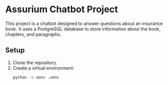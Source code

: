 # Assurium Chatbot Project

This project is a chatbot designed to answer questions about an insurance book. It uses a PostgreSQL database to store information about the book, chapters, and paragraphs.

## Setup

1. Clone the repository.
2. Create a virtual environment:
   ```bash
   python -m venv .venv  
